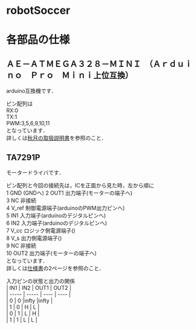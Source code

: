 # robotSoccer

# 各部品の仕様

## ＡＥ－ＡＴＭＥＧＡ３２８－ＭＩＮＩ　（Ａｒｄｕｉｎｏ　Ｐｒｏ　Ｍｉｎｉ上位互換）
arduino互換機です．  

ピン配列は  
RX:0  
TX:1  
PWM:3,5,6,9,10,11  
となっています．  
詳しくは[秋月の取扱説明書](https://www.google.co.jp/)を参照のこと．  

## TA7291P
モータードライバです．  

ピン配列と今回の接続先は，ICを正面から見た時，左から順に  
1 GND (GNDへ)
2 OUT1 出力端子(モーターの端子へ)  
3 NC 非接続  
4 V_ref 制御電源端子(arduinoのPWM出力ピンへ)  
5 IN1 入力端子(arduinoのデジタルピンへ)  
6 IN2 入力端子(arduinoのデジタルピンへ)  
7 V_cc ロジック側電源端子()  
8 V_s 出力側電源端子()  
9  NC 非接続  
10 OUT2 出力端子(モーターの端子へ)  
となっています．  
詳しくは[仕様書](http://akizukidenshi.com/download/ta7291p.pdf)の2ページを参照のこと．

入力ピンの状態と出力の関係  
|  IN1  |  IN2  | OUT1 | OUT2 |  
| ----- | ----- | ---- | ---- |  
|   0   |   0   |infty |infty |  
|   1   |   0   |  H   |  L   |  
|   0   |   1   |  L   |  H   |  
|   1   |   1   |  L   |  L   |  

